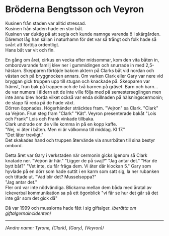 # Bröderna Bengtsson och Veyron

Kusinen från staden var alltid stressad.  
Kusinen från staden hade en stor båt.  
Kusinen var duktig på att segla och kunde namnge varenda ö i skärgården.  
Däremot låg han sällan i naturhamn för det var så trångt och folk hade så svårt att förtöja ordentligt.  
Hans båt var vit och fin.

En gång om året, cirkus en vecka efter midsommar, kom den vita båten in, ombordvarande familj klev ner i gummidingen och snurrade in med 2,5-hästarn.  Skepparen förtöjde bakom aktern på Clarks båt vid nordan och västan och på bryggnocken annars.  Om varken Clark eller Gary var nere vid bryggan gick truppen upp till stugan och knackade på.  Skepparen var främst, frun bak på trappen och de två barnen på gräset.  Barn och barn... de var numera i åldern att de inte ville följa med på semesterseglingen men inte ännu blev hörda vilket också var enda skillnaden på hälsningscermonin; de slapp få reda på de hade växt.  
Dörren öppnades.  Högerhänder sträcktes fram.  "Vejron" sa Clark.  "Clark" sa Vejron.  Frun steg fram "Clark"  "Kät".  Veyron presenterade bakåt "Lois och Frank"  Lois och Frank vinkade tillbaka.  
Clark undrade om de ville komma in på en kopp kaffe.  
"Nej, vi äter i båten.  Men ni är välkomna till middag.  Kl 17."  
"Det låter trevligt."  
Det skakades hand och truppen återvände via snurrbåten till sina bestyr ombord.

Detta året var Gary i verkstaden när cermonin gicks igenom så Clark knatade ner.  "Vejron är här."  "Ligger de på svaj?"  "Jag antar det."  "Har de bytt båt?"  "Vet inte, du får fråga dem.  Vi äter där klockan 5." 
Gary som hyvlade på en dörr som hade suttit i en karm som satt sig, la ner rubanken och tittade ut.  "Vad blir det?  Musselsoppa?"  
"Jag antar det."  
Fler ord var inte nödvändiga.  Blickarna mellan dem båda med åratal av ickeverbal kommunikation sa på ett ögonblick "vi får se hur det går så det inte går som det gick då"

Då var 1999 och musslorna hade fått i sig giftalger.
/*berätta om giftalgernaincidenten*/

----
/*Andra namn: Tyrone, (Clark), (Gary), (Veyron)*/
